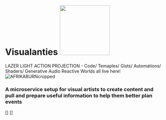 # Visualanties <img src="(https://user-images.githubusercontent.com/1236067/205092392-d81a75fd-4482-4d4e-854c-d7b73756e1d2.png)" width="160" height="160" />

LAZER LIGHT ACTION PROJECTION - Code/ Temaples/ Gists/ Automations/ Shaders/ Generative Audio Reactive Worlds all live here!
![AFRIKABURNcropped](https://user-images.githubusercontent.com/1236067/205002357-3910cf35-f13c-48f5-ad45-14173a075a74.jpeg)


### A microservice setup for visual artists to create content and pull and prepare useful information to help them better plan events

[]
[]

